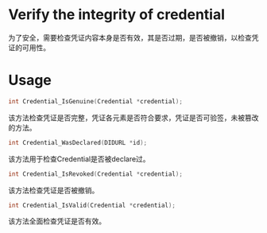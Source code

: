 # Verify the integrity of credential

为了安全，需要检查凭证内容本身是否有效，其是否过期，是否被撤销，以检查凭证的可用性。

# Usage

```c
int Credential_IsGenuine(Credential *credential);
```
该方法检查凭证是否完整，凭证各元素是否符合要求，凭证是否可验签，未被篡改的方法。

```c
int Credential_WasDeclared(DIDURL *id);
```
该方法用于检查Credential是否被declare过。

```c
int Credential_IsRevoked(Credential *credential);
```
该方法检查凭证是否被撤销。

```c
int Credential_IsValid(Credential *credential);
```
该方法全面检查凭证是否有效。

